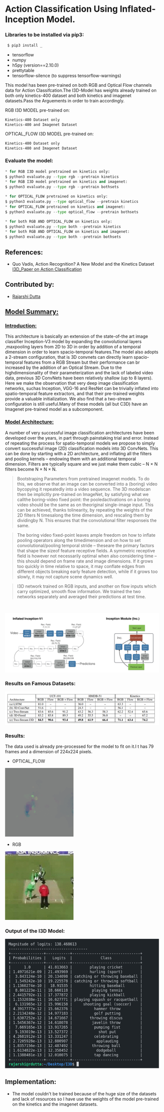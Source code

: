 # Action Classification Using Inflated-Inception Model.

### Libraries to be installed via pip3:
```py
 $ pip3 install _
``` 
* tensorflow
* numpy
* h5py  (version==2.10.0)
* prettytable
* tensorflow-silence (to suppress tensorflow-warnings)

This model has been pre-trained on both RGB and Optical Flow channels data for Action Classifcation.The I3D-Model has weights already trained on both only kinetics-400 dataset and both kinetics and imagenet datasets.Pass the Arguements in order to train accordingly.

RGB I3D MODEL pre-trained on:

    Kinetics-400 Dataset only
    Kinetics-400 and Imagenet Dataset
OPTICAL_FLOW I3D MODEL pre-trained on:

    Kinetics-400 Dataset only
    Kinetics-400 and Imagenet Dataset   

### Evaluate the model:

```py
* for RGB I3D model pretrained on kinetics only:
$ python3 evaluate.py --type rgb --pretrain kinetics
* for RGB I3D model pretrained on kinetics and imagenet:
$ python3 evaluate.py --type rgb --pretrain bothsets
```

```py
* for OPTICAL_FLOW pretrained on kinetics only:
$ python3 evaluate.py --type optical_flow --pretrain kinetics
* for OPTICAL_FLOW pretrained on kinetics and imagenet:
$ python3 evaluate.py --type optical_flow --pretrain bothsets
```

```py
* for both RGB AND OPTICAL_FLOW on kinetics only:
$ python3 evaluate.py --type both --pretrain kinetics
* for both RGB AND OPTICAL_FLOW on kinetics and imagenet:
$ python3 evaluate.py --type both --pretrain bothsets
```
## References:

* Quo Vadis, Action Recognition? A New Model and the Kinetics Dataset [I3D_Paper on Action Classification](https://arxiv.org/abs/1705.07750)

## Contributed by: 
* [Rajarshi Dutta](https://github.com/Rajarshi1001)

<u><h2>Model Summary:</h2></u>

<u><h3>Introduction:</h3></u>

This architecture is basically an extension of the state-of-the art image classifier Inception-V3 model by expanding the convolutional layers ,maxpooling layers from 2D to 3D in order by addition of a temporal dimension in order to learn spacio-temporal features.The model also adopts a 2-stream configuration, that is 3D convnets can directly learn spacio-temporal features from a RGB Stream but their performance can br increased by the addition of an Optical Stream. Due to the highdimensionality of their parameterization and the lack of labeled video data, previous 3D ConvNets have been relatively shallow (up to 8 layers). Here we make the observation that very deep image classification networks, suchas Inception, VGG-16 and ResNet can be trivially inflated into spatio-temporal feature extractors, and that their pre-trained weights provide a valuable initialization. We also find that a two-stream configuration is still useful.Many of these models (all but C3D) have an Imagenet pre-trained model as a subcomponent.

<u><h3>Model Architecture:</h3></u>

A number of very successful image classification architectures have been developed over the years, in part through painstaking trial and error.
Instead of repeating the process for spatio-temporal models
we propose to simply convert successful image (2D) classification models into 3D ConvNets. This can be done by
starting with a 2D architecture, and inflating all the filters
and pooling kernels – endowing them with an additional
temporal dimension. Filters are typically square and we just
make them cubic – N × N filters become N × N × N.

> Bootstraping Parameters from pretrained imagenet models. To do this, we observe that an image can be converted into a (boring) video bycopying it repeatedly into a video sequence. The 3D modelscan then be implicitly pre-trained on ImageNet, by satisfying what we callthe boring-video fixed point: the pooledactivations on a boring video should be the same as on theoriginal single-image input. This can be achieved, thanks tolinearity, by repeating the weights of the 2D filters N timesalong the time dimension, and rescaling them by dividingby N. This ensures that the convolutional filter responseis the same.

> The boring video fixed-point leaves ample freedom on how to inflate pooling operators along the timedimension and on how to set convolutional/pooling temporal stride – theseare the primary factors that shape the sizeof feature receptive fields. A symmetric receptive field is however not necessarily optimal when also considering time – this should depend on frame rate and image dimensions. If it grows too quickly in time relative to space, it may conflate edges from different objects breaking early feature detection, while if it grows too slowly, it may not capture scene dynamics well.

> I3D network trained on RGB inputs, and another on flow inputs which carry optimized, smooth flow information. We trained the two networks separately and averaged their predictions at test time.

<br>

![alt_text](assets/i3d.png)

### Results on Famous Datasets:

![alt_text](assets/results.png)

### Results:
The data used is already pre-processed for the model to fit on it.I t has 79 frames and a dimension of 224x224 pixels.

* OPTICAL_FLOW

![alt_text](assets/v_CricketShot_g04_c01_flow.gif)

* RGB

![alt_text](assets/v_CricketShot_g04_c01_rgb.gif)

### Output of the I3D Model:

![alt_text](assets/output.png)

## Implementation:

* The model couldn't be trained because of the huge size of the datasets and lack of resources so I have use the weights of the model pre-trained on the kinetics and the imagenet datasets.











